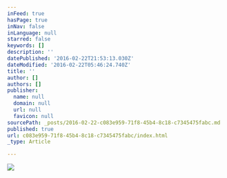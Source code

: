 ```yaml
---
inFeed: true
hasPage: true
inNav: false
inLanguage: null
starred: false
keywords: []
description: ''
datePublished: '2016-02-22T21:53:13.030Z'
dateModified: '2016-02-22T05:46:24.740Z'
title: ''
author: []
authors: []
publisher:
  name: null
  domain: null
  url: null
  favicon: null
sourcePath: _posts/2016-02-22-c083e959-71f8-45b4-8c18-c7345475fabc.md
published: true
url: c083e959-71f8-45b4-8c18-c7345475fabc/index.html
_type: Article

---
```

![](https://the-grid-user-content.s3-us-west-2.amazonaws.com/f70df6a2-2b94-4c62-b8d9-10707dd4a3a9.JPG)